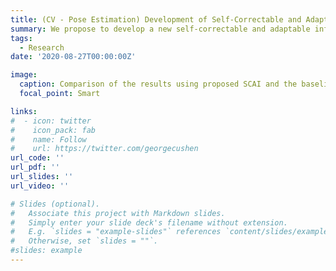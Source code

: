 ```yaml
---
title: (CV - Pose Estimation) Development of Self-Correctable and Adaptable Inference (SCAI) Network with Prediction Error Characterization and Correction.
summary: We propose to develop a new self-correctable and adaptable inference (SCAI) network to achieve the capability of prediction error characterization and correction, and increase the generalization performance in pose estimation task.
tags:
  - Research
date: '2020-08-27T00:00:00Z'

image:
  caption: Comparison of the results using proposed SCAI and the baseline.
  focal_point: Smart

links:
#  - icon: twitter
#    icon_pack: fab
#    name: Follow
#    url: https://twitter.com/georgecushen
url_code: ''
url_pdf: ''
url_slides: ''
url_video: ''

# Slides (optional).
#   Associate this project with Markdown slides.
#   Simply enter your slide deck's filename without extension.
#   E.g. `slides = "example-slides"` references `content/slides/example-slides.md`.
#   Otherwise, set `slides = ""`.
#slides: example
---
```




